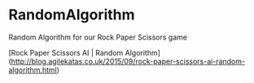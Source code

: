 # RandomAlgorithm
Random Algorithm for our Rock Paper Scissors game

[Rock Paper Scissors AI | Random Algorithm] (http://blog.agilekatas.co.uk/2015/09/rock-paper-scissors-ai-random-algorithm.html)